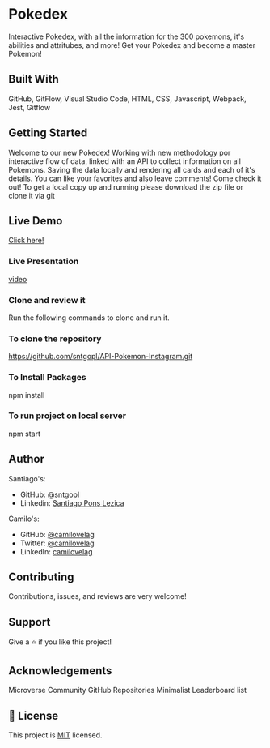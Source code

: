 # Pokedex
Interactive Pokedex, with all the information for the 300 pokemons, it's abilities and attritubes, and more! Get your Pokedex and become a master Pokemon!

## Built With

GitHub,
GitFlow,
Visual Studio Code,
HTML,
CSS,
Javascript,
Webpack,
Jest,
Gitflow

## Getting Started

Welcome to our new Pokedex! Working with new methodology por interactive flow of data, linked with an API to collect information on all Pokemons. Saving the data locally and rendering all cards and each of it's details. You can like your favorites and also leave comments! Come check it out!
To get a local copy up and running please download the zip file or clone it via git

## Live Demo

[Click here!](https://sntgopl.github.io/API-Pokemon-Instagram/dist/)

### Live Presentation

[video](https://drive.google.com/file/d/1xn30tRNJqa6JnuzH7G93YGM7DtiINMnF/view?usp=sharing)

### Clone and review it

Run the following commands to clone and run it.

### To clone the repository

https://github.com/sntgopl/API-Pokemon-Instagram.git


### To Install Packages

npm install

### To run project on local server

npm start

## Author

Santiago's:
- GitHub: [@sntgopl](https://github.com/sntgopl)
- Linkedin: [Santiago Pons Lezica](https://www.linkedin.com/in/santiago-pons-lezica-923747241/)

Camilo's:
- GitHub: [@camilovelag](https://github.com/camilovelag)
- Twitter: [@camilovelag](https://twitter.com/camilovelag)
- LinkedIn: [camilovelag](https://linkedin.com/in/camilovelag)

## Contributing

Contributions, issues, and reviews are very welcome! 

## Support

Give a ⭐ if you like this project!

## Acknowledgements

Microverse Community
GitHub Repositories
Minimalist Leaderboard list

## 📝 License

This project is [MIT](./LICENSE) licensed.
